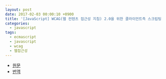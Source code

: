 ```yaml
---
layout: post
date: 2017-02-03 00:00:10 +0900
title: '[JavaScript] WCAG(웹 컨텐츠 접근성 지침) 2.0을 위한 클라이언트측 스크립팅 기법'
categories:
  - javascript
tags:
  - ecmascript
  - javascript
  - wcag
  - 웹접근성
---
```


- [원문](https://www.w3.org/TR/WCAG20-TECHS/client-side-script.html)
- [번역](http://www.wah.or.kr/TR/WCAG20-TECHS/client-side-script.HTML)
